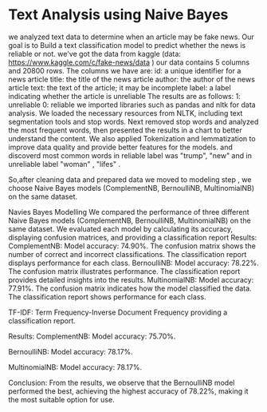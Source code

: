 # Text Analysis using Naive Bayes
we analyzed text data to determine when an article may be fake news. Our goal is to Build a text classification model to predict whether the news is reliable or not.
we've got the data from kaggle (data: https://www.kaggle.com/c/fake-news/data ) 
our data contains 5 columns and 20800 rows. The columns we have are:
id: a unique identifier for a news article
title: the title of the news article
author: the author of the news article
text: the text of the article; it may be incomplete
label: a label indicating whether the article is unreliable
The results are as follows:
1: unreliable
0: reliable
 we imported  libraries such as pandas and nltk  for data analysis. We loaded the necessary resources from NLTK, including text segmentation tools and stop words.
 Next removed stop words and analyzed the most frequent words, then presented the results in a chart to better understand the content.
 We also applied Tokenization and lemmatization to improve data quality and provide better features for the models. and discoverd most common words in reliable label was "trump", "new" and in unreliable label "woman" , "lifes" .

So,after cleaning data and prepared data we moved to modeling step , we choose Naive Bayes models (ComplementNB, BernoulliNB, MultinomialNB) on the same dataset.

Navies Bayes Modelling
We compared the performance of three different Naive Bayes models (ComplementNB, BernoulliNB, MultinomialNB) on the same dataset. We evaluated each model by calculating its accuracy,
displaying confusion matrices, and providing a classification report 
Results:
ComplementNB:
Model accuracy: 74.90%.
The confusion matrix shows the number of correct and incorrect classifications.
The classification report displays performance for each class.
BernoulliNB:
Model accuracy: 78.22%.
The confusion matrix illustrates performance.
The classification report provides detailed insights into the results.
MultinomialNB:
Model accuracy: 77.91%.
The confusion matrix indicates how the model classified the data.
The classification report shows performance for each class.


TF-IDF: Term Frequency-Inverse Document Frequency
providing a classification report.

Results:
ComplementNB:
Model accuracy: 75.70%.

BernoulliNB:
Model accuracy: 78.17%.

MultinomialNB:
Model accuracy: 78.17%.

Conclusion:
From the results, we observe that the BernoulliNB model performed the best, achieving the highest accuracy of 78.22%, making it the most suitable option for use.
